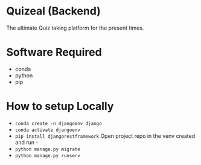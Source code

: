 # Quizeal (Backend)

The ultimate Quiz taking platform for the present times.

# Software Required

- conda
- python
- pip

# How to setup Locally

- `conda create -n djangoenv django`
- `conda activate djangoenv`
- `pip install djangorestframework`
  Open project repo in the venv created and run -
- `python manage.py migrate`
- `python manage.py runserv`
